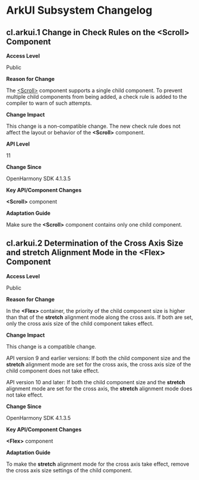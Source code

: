 # ArkUI Subsystem Changelog

##  cl.arkui.1 Change in Check Rules on the \<Scroll> Component

**Access Level**

Public

**Reason for Change**

The [\<Scroll>](../../../application-dev/reference/arkui-ts/ts-container-scroll.md) component supports a single child component. To prevent multiple child components from being added, a check rule is added to the compiler to warn of such attempts.

**Change Impact**

This change is a non-compatible change. The new check rule does not affect the layout or behavior of the **\<Scroll>** component.

**API Level**

11

**Change Since**

OpenHarmony SDK 4.1.3.5

**Key API/Component Changes**

**\<Scroll>** component

**Adaptation Guide**

Make sure the **\<Scroll>** component contains only one child component.

##  cl.arkui.2 Determination of the Cross Axis Size and stretch Alignment Mode in the \<Flex> Component

**Access Level**

Public

**Reason for Change**

In the **\<Flex>** container, the priority of the child component size is higher than that of the **stretch** alignment mode along the cross axis. If both are set, only the cross axis size of the child component takes effect.

**Change Impact**

This change is a compatible change.

API version 9 and earlier versions: If both the child component size and the **stretch** alignment mode are set for the cross axis, the cross axis size of the child component does not take effect.

API version 10 and later: If both the child component size and the **stretch** alignment mode are set for the cross axis, the **stretch** alignment mode does not take effect.

**Change Since**

OpenHarmony SDK 4.1.3.5

**Key API/Component Changes**

**\<Flex>** component

**Adaptation Guide**

To make the **stretch** alignment mode for the cross axis take effect, remove the cross axis size settings of the child component.
